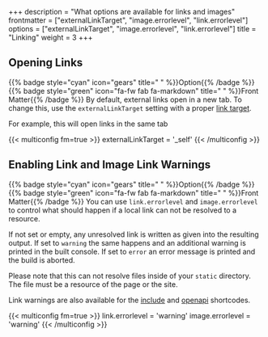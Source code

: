 +++
description = "What options are available for links and images"
frontmatter = ["externalLinkTarget", "image.errorlevel", "link.errorlevel"]
options = ["externalLinkTarget", "image.errorlevel", "link.errorlevel"]
title = "Linking"
weight = 3
+++

## Opening Links

{{% badge style="cyan" icon="gears" title=" " %}}Option{{% /badge %}} {{% badge style="green" icon="fa-fw fab fa-markdown" title=" " %}}Front Matter{{% /badge %}} By default, external links open in a new tab. To change this, use the `externalLinkTarget` setting with a proper [link target](https://developer.mozilla.org/en-US/docs/Web/HTML/Element/a#target).

For example, this will open links in the same tab

{{< multiconfig fm=true >}}
externalLinkTarget = '_self'
{{< /multiconfig >}}

## Enabling Link and Image Link Warnings

{{% badge style="cyan" icon="gears" title=" " %}}Option{{% /badge %}} {{% badge style="green" icon="fa-fw fab fa-markdown" title=" " %}}Front Matter{{% /badge %}} You can use `link.errorlevel` and `image.errorlevel` to control what should happen if a local link can not be resolved to a resource.

If not set or empty, any unresolved link is written as given into the resulting output. If set to `warning` the same happens and an additional warning is printed in the built console. If set to `error` an error message is printed and the build is aborted.

Please note that this can not resolve files inside of your `static` directory. The file must be a resource of the page or the site.

Link warnings are also available for the [include](shortcodes/include#enabling-link-warnings) and [openapi](shortcodes/openapi#enabling-link-warnings) shortcodes.

{{< multiconfig fm=true >}}
link.errorlevel = 'warning'
image.errorlevel = 'warning'
{{< /multiconfig >}}
